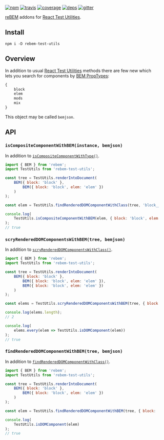 [![npm](https://img.shields.io/npm/v/rebem-test-utils.svg?style=flat-square)](https://www.npmjs.com/package/rebem-test-utils)
[![travis](http://img.shields.io/travis/rebem/test-utils.svg?style=flat-square)](https://travis-ci.org/rebem/test-utils)
[![coverage](https://img.shields.io/codecov/c/github/rebem/test-utils.svg?style=flat-square)](https://codecov.io/github/rebem/test-utils)
[![deps](https://img.shields.io/gemnasium/rebem/test-utils.svg?style=flat-square)](https://gemnasium.com/rebem/test-utils)
[![gitter](https://img.shields.io/badge/gitter-join_chat_%E2%86%92-46bc99.svg?style=flat-square)](https://gitter.im/rebem/rebem)

[reBEM](https://github.com/rebem/rebem) addons for [React Test Utilities](https://facebook.github.io/react/docs/test-utils.html).

## Install

```
npm i -D rebem-test-utils
```

## Overview

In addition to usual [React Test Utilities](https://facebook.github.io/react/docs/test-utils.html) methods there are few new which lets you search for components by [BEM PropTypes](https://github.com/rebem/rebem#bem-proptypes):

```js
{
    block
    elem
    mods
    mix
}
```

This object may be called `bemjson`.

## API

### `isCompositeComponentWithBEM(instance, bemjson)`

In addition to [`isCompositeComponentWithType()`](https://facebook.github.io/react/docs/test-utils.html#iscompositecomponentwithtype).

```js
import { BEM } from 'rebem';
import TestUtils from 'rebem-test-utils';

const tree = TestUtils.renderIntoDocument(
    BEM({ block: 'block' },
        BEM({ block: 'block', elem: 'elem' })
    )
);

const elem = TestUtils.findRenderedDOMComponentWithClass(tree, 'block__elem');

console.log(
    TestUtils.isCompositeComponentWithBEM(elem, { block: 'block', elem: 'elem' })
);
// true
```

### `scryRenderedDOMComponentsWithBEM(tree, bemjson)`

In addition to [`scryRenderedDOMComponentsWithClass()`](https://facebook.github.io/react/docs/test-utils.html#scryrendereddomcomponentswithclass).

```js
import { BEM } from 'rebem';
import TestUtils from 'rebem-test-utils';

const tree = TestUtils.renderIntoDocument(
    BEM({ block: 'block' },
        BEM({ block: 'block', elem: 'elem' }),
        BEM({ block: 'block', elem: 'elem' })
    )
);

const elems = TestUtils.scryRenderedDOMComponentsWithBEM(tree, { block: 'block', elem: 'elem' });

console.log(elems.length);
// 2

console.log(
    elems.every(elem => TestUtils.isDOMComponent(elem))
);
// true
```

### `findRenderedDOMComponentWithBEM(tree, bemjson)`

In addition to [`findRenderedDOMComponentWithClass()`](https://facebook.github.io/react/docs/test-utils.html#findrendereddomcomponentwithclass).

```js
import { BEM } from 'rebem';
import TestUtils from 'rebem-test-utils';

const tree = TestUtils.renderIntoDocument(
    BEM({ block: 'block' },
        BEM({ block: 'block', elem: 'elem' })
    )
);

const elem = TestUtils.findRenderedDOMComponentWithBEM(tree, { block: 'block', elem: 'elem' });

console.log(
    TestUtils.isDOMComponent(elem)
);
// true
```
